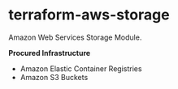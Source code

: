 # terraform-aws-storage

Amazon Web Services Storage Module.

**Procured Infrastructure**

- Amazon Elastic Container Registries
- Amazon S3 Buckets
